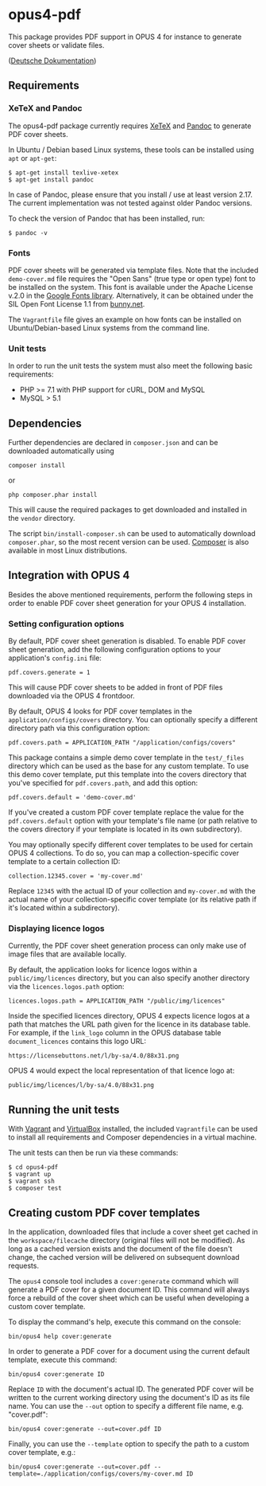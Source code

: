 # opus4-pdf

This package provides PDF support in OPUS 4 for instance to generate cover sheets or validate
files.

([Deutsche Dokumentation](LIESMICH.md))


## Requirements

### XeTeX and Pandoc

The opus4-pdf package currently requires [XeTeX](https://xetex.sourceforge.net/) and
[Pandoc](https://pandoc.org/) to generate PDF cover sheets.

In Ubuntu / Debian based Linux systems, these tools can be installed using
`apt` or `apt-get`:

    $ apt-get install texlive-xetex
    $ apt-get install pandoc

In case of Pandoc, please ensure that you install / use at least version 2.17. The current
implementation was not tested against older Pandoc versions.

To check the version of Pandoc that has been installed, run:

    $ pandoc -v


### Fonts

PDF cover sheets will be generated via template files. Note that the included `demo-cover.md`
file requires the "Open Sans" (true type or open type) font to be installed on the system. This
font is available under the Apache License v.2.0 in the
[Google Fonts library](https://fonts.google.com/specimen/Open+Sans). Alternatively, it can be
obtained under the SIL Open Font License 1.1 from
[bunny.net](https://fonts.bunny.net/family/open-sans).

The `Vagrantfile` file gives an example on how fonts can be installed on Ubuntu/Debian-based
Linux systems from the command line.


### Unit tests

In order to run the unit tests the system must also meet the following basic requirements:

- PHP >= 7.1 with PHP support for cURL, DOM and MySQL
- MySQL > 5.1



## Dependencies

Further dependencies are declared in `composer.json` and can be downloaded automatically using 

    composer install
    
or 

    php composer.phar install
    
This will cause the required packages to get downloaded and installed in the `vendor` directory.

The script `bin/install-composer.sh` can be used to automatically download `composer.phar`, so 
the most recent version can be used. [Composer](https://getcomposer.org) is also available in
most Linux distributions. 


## Integration with OPUS 4

Besides the above mentioned requirements, perform the following steps in order to enable PDF cover
sheet generation for your OPUS 4 installation.


### Setting configuration options

By default, PDF cover sheet generation is disabled. To enable PDF cover sheet generation, add the
following configuration options to your application's `config.ini` file:

    pdf.covers.generate = 1

This will cause PDF cover sheets to be added in front of PDF files downloaded via the OPUS 4
frontdoor.

By default, OPUS 4 looks for PDF cover templates in the `application/configs/covers` directory.
You can optionally specify a different directory path via this configuration option:

    pdf.covers.path = APPLICATION_PATH "/application/configs/covers"

This package contains a simple demo cover template in the `test/_files` directory which can be used
as the base for any custom template. To use this demo cover template, put this template into the
covers directory that you've specified for `pdf.covers.path`, and add this option:

    pdf.covers.default = 'demo-cover.md'

If you've created a custom PDF cover template replace the value for the `pdf.covers.default`
option with your template's file name (or path relative to the covers directory if your template
is located in its own subdirectory).

You may optionally specify different cover templates to be used for certain OPUS 4 collections.
To do so, you can map a collection-specific cover template to a certain collection ID:

    collection.12345.cover = 'my-cover.md'

Replace `12345` with the actual ID of your collection and `my-cover.md` with the actual name
of your collection-specific cover template (or its relative path if it's located within a
subdirectory).


### Displaying licence logos

Currently, the PDF cover sheet generation process can only make use of image files that are
available locally.

By default, the application looks for licence logos within a `public/img/licences` directory,
but you can also specify another directory via the `licences.logos.path` option:

    licences.logos.path = APPLICATION_PATH "/public/img/licences"

Inside the specified licences directory, OPUS 4 expects licence logos at a path that matches
the URL path given for the licence in its database table. For example, if the
`link_logo` column in the OPUS database table `document_licences` contains this logo URL:

    https://licensebuttons.net/l/by-sa/4.0/88x31.png

OPUS 4 would expect the local representation of that licence logo at:

    public/img/licences/l/by-sa/4.0/88x31.png



## Running the unit tests

With [Vagrant](https://www.vagrantup.com/) and [VirtualBox](https://www.virtualbox.org/) installed,
the included `Vagrantfile` can be used to install all requirements and Composer dependencies in a
virtual machine.

The unit tests can then be run via these commands:

    $ cd opus4-pdf
    $ vagrant up
    $ vagrant ssh
    $ composer test



## Creating custom PDF cover templates

In the application, downloaded files that include a cover sheet get cached in the
`workspace/filecache` directory (original files will not be modified). As long as a cached version
exists and the document of the file doesn't change, the cached version will be delivered on
subsequent download requests.

The `opus4` console tool includes a `cover:generate` command which will generate a PDF cover for a
given document ID. This command will always force a rebuild of the cover sheet which can be useful
when developing a custom cover template.

To display the command's help, execute this command on the console:

    bin/opus4 help cover:generate

In order to generate a PDF cover for a document using the current default template, execute this
command:

    bin/opus4 cover:generate ID

Replace `ID` with the document's actual ID. The generated PDF cover will be written to the current
working directory using the document's ID as its file name. You can use the `--out` option to
specify a different file name, e.g. "cover.pdf":

    bin/opus4 cover:generate --out=cover.pdf ID

Finally, you can use the `--template` option to specify the path to a custom cover template, e.g.:

    bin/opus4 cover:generate --out=cover.pdf --template=./application/configs/covers/my-cover.md ID

